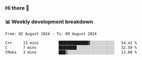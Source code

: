 ### Hi there 👋

### 📊 Weekly development breakdown
<!--START_SECTION:waka-->

```txt
From: 02 August 2024 - To: 09 August 2024

C++     13 mins         █████████████▓░░░░░░░░░░░   54.42 %
C       7 mins          ████████░░░░░░░░░░░░░░░░░   32.50 %
CMake   3 mins          ███▒░░░░░░░░░░░░░░░░░░░░░   13.08 %
```

<!--END_SECTION:waka-->

